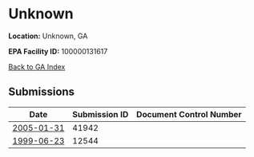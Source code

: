 # Unknown

**Location:** Unknown, GA

**EPA Facility ID:** 100000131617

[Back to GA Index](../../index.md)

## Submissions

| Date | Submission ID | Document Control Number |
|------|--------------|-------------------------|
| [2005-01-31](submissions/41942.md) | 41942 |  |
| [1999-06-23](submissions/12544.md) | 12544 |  |
